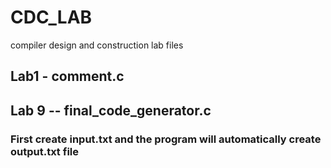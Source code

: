 # CDC_LAB
compiler design and construction lab files

## Lab1 - comment.c

## Lab 9 -- final_code_generator.c 
### First create input.txt and the program will automatically create output.txt file
